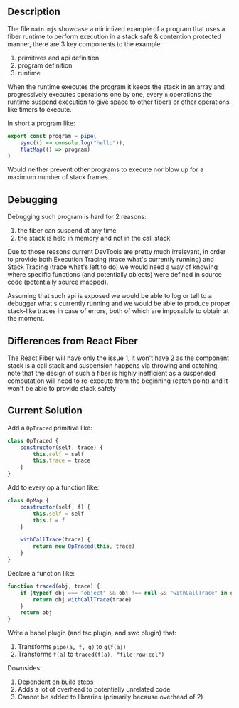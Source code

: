 ## Description

The file `main.mjs` showcase a minimized example of a program that uses a fiber runtime to perform execution in a stack safe & contention protected manner, there are 3 key components to the example:

1) primitives and api definition
2) program definition
3) runtime

When the runtime executes the program it keeps the stack in an array and progressively executes operations one by one, every `n` operations the runtime suspend execution to give space to other fibers or other operations like timers to execute.

In short a program like:

```js
export const program = pipe(
    sync(() => console.log("hello")),
    flatMap(() => program)
)
```

Would neither prevent other programs to execute nor blow up for a maximum number of stack frames.

## Debugging

Debugging such program is hard for 2 reasons:

1) the fiber can suspend at any time
2) the stack is held in memory and not in the call stack

Due to those reasons current DevTools are pretty much irrelevant, in order to provide both Execution Tracing (trace what's currently running) and Stack Tracing (trace what's left to do) we would need a way of knowing where specific functions (and potentially objects) were defined in source code (potentially source mapped).

Assuming that such api is exposed we would be able to log or tell to a debugger what's currently running and we would be able to produce proper stack-like traces in case of errors, both of which are impossible to obtain at the moment.

## Differences from React Fiber

The React Fiber will have only the issue 1, it won't have 2 as the component stack is a call stack and suspension happens via throwing and catching, note that the design of such a fiber is highly inefficient as a suspended computation will need to re-execute from the beginning (catch point) and it won't be able to provide stack safety

## Current Solution

Add a `OpTraced` primitive like:

```js
class OpTraced {
    constructor(self, trace) {
        this.self = self
        this.trace = trace
    }
}
```

Add to every op a function like:

```js
class OpMap {
    constructor(self, f) {
        this.self = self
        this.f = f
    }

    withCallTrace(trace) {
        return new OpTraced(this, trace)
    }
}
```

Declare a function like:

```js
function traced(obj, trace) {
    if (typeof obj === "object" && obj !== null && "withCallTrace" in obj) {
        return obj.withCallTrace(trace)
    }
    return obj
}
```

Write a babel plugin (and tsc plugin, and swc plugin) that:

1) Transforms `pipe(a, f, g)` to `g(f(a))`
2) Transforms `f(a)` to `traced(f(a), "file:row:col")`

Downsides:

1) Dependent on build steps
2) Adds a lot of overhead to potentially unrelated code
3) Cannot be added to libraries (primarily because overhead of 2)
